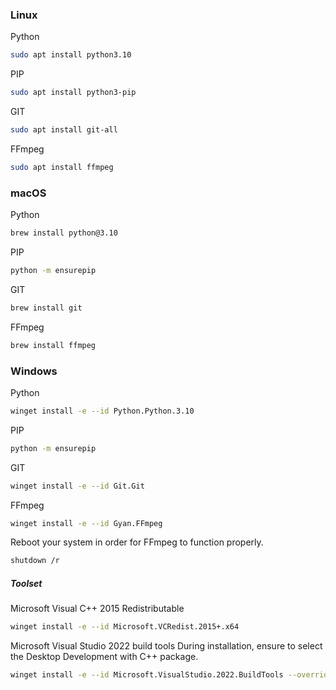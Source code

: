 
### Linux

Python
```sh
sudo apt install python3.10
```

PIP
```sh
sudo apt install python3-pip
```

GIT
```sh
sudo apt install git-all
```

FFmpeg
```sh
sudo apt install ffmpeg
```

### macOS

Python
```sh
brew install python@3.10
```

PIP
```sh
python -m ensurepip
```

GIT
```sh
brew install git
```

FFmpeg
```sh
brew install ffmpeg
```


### Windows
Python
```sh
winget install -e --id Python.Python.3.10
```
PIP
```sh
python -m ensurepip
```
GIT
```sh
winget install -e --id Git.Git
```
FFmpeg
```sh
winget install -e --id Gyan.FFmpeg
```
Reboot your system in order for FFmpeg to function properly.
```sh
shutdown /r
```
##### Toolset
Microsoft Visual C++ 2015 Redistributable
```sh
winget install -e --id Microsoft.VCRedist.2015+.x64
```
Microsoft Visual Studio 2022 build tools
During installation, ensure to select the Desktop Development with C++ package.
```sh
winget install -e --id Microsoft.VisualStudio.2022.BuildTools --override "--wait --add Microsoft.VisualStudio.Workload.NativeDesktop --includeRecommended"
```
